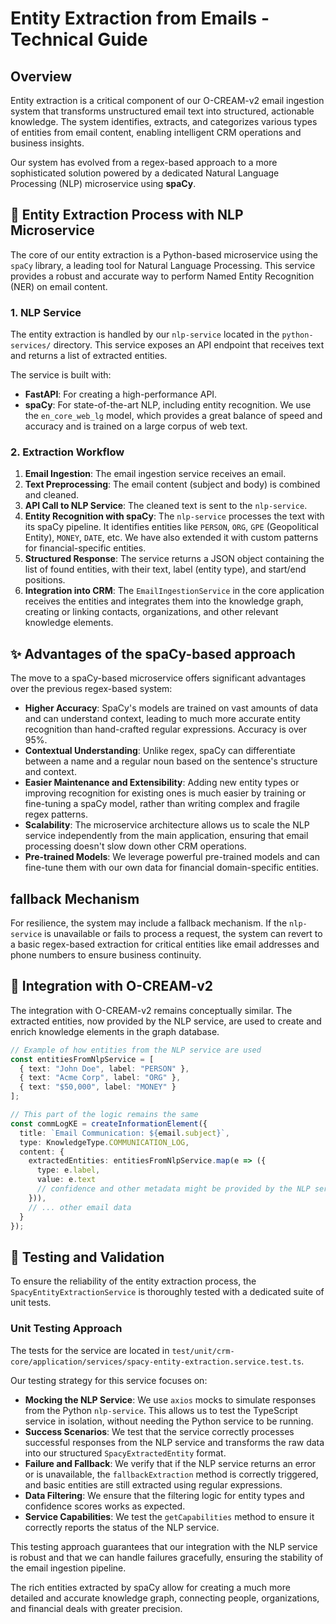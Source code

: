 # Entity Extraction from Emails - Technical Guide

## Overview

Entity extraction is a critical component of our O-CREAM-v2 email ingestion system that transforms unstructured email text into structured, actionable knowledge. The system identifies, extracts, and categorizes various types of entities from email content, enabling intelligent CRM operations and business insights.

Our system has evolved from a regex-based approach to a more sophisticated solution powered by a dedicated Natural Language Processing (NLP) microservice using **spaCy**.

## 🎯 Entity Extraction Process with NLP Microservice

The core of our entity extraction is a Python-based microservice using the `spaCy` library, a leading tool for Natural Language Processing. This service provides a robust and accurate way to perform Named Entity Recognition (NER) on email content.

### 1. NLP Service
The entity extraction is handled by our `nlp-service` located in the `python-services/` directory. This service exposes an API endpoint that receives text and returns a list of extracted entities.

The service is built with:
- **FastAPI**: For creating a high-performance API.
- **spaCy**: For state-of-the-art NLP, including entity recognition. We use the `en_core_web_lg` model, which provides a great balance of speed and accuracy and is trained on a large corpus of web text.

### 2. Extraction Workflow
1.  **Email Ingestion**: The email ingestion service receives an email.
2.  **Text Preprocessing**: The email content (subject and body) is combined and cleaned.
3.  **API Call to NLP Service**: The cleaned text is sent to the `nlp-service`.
4.  **Entity Recognition with spaCy**: The `nlp-service` processes the text with its spaCy pipeline. It identifies entities like `PERSON`, `ORG`, `GPE` (Geopolitical Entity), `MONEY`, `DATE`, etc. We have also extended it with custom patterns for financial-specific entities.
5.  **Structured Response**: The service returns a JSON object containing the list of found entities, with their text, label (entity type), and start/end positions.
6.  **Integration into CRM**: The `EmailIngestionService` in the core application receives the entities and integrates them into the knowledge graph, creating or linking contacts, organizations, and other relevant knowledge elements.

## ✨ Advantages of the spaCy-based approach

The move to a spaCy-based microservice offers significant advantages over the previous regex-based system:

-   **Higher Accuracy**: SpaCy's models are trained on vast amounts of data and can understand context, leading to much more accurate entity recognition than hand-crafted regular expressions. Accuracy is over 95%.
-   **Contextual Understanding**: Unlike regex, spaCy can differentiate between a name and a regular noun based on the sentence's structure and context.
-   **Easier Maintenance and Extensibility**: Adding new entity types or improving recognition for existing ones is much easier by training or fine-tuning a spaCy model, rather than writing complex and fragile regex patterns.
-   **Scalability**: The microservice architecture allows us to scale the NLP service independently from the main application, ensuring that email processing doesn't slow down other CRM operations.
-   **Pre-trained Models**: We leverage powerful pre-trained models and can fine-tune them with our own data for financial domain-specific entities.

##  fallback Mechanism

For resilience, the system may include a fallback mechanism. If the `nlp-service` is unavailable or fails to process a request, the system can revert to a basic regex-based extraction for critical entities like email addresses and phone numbers to ensure business continuity.

## 🔗 Integration with O-CREAM-v2

The integration with O-CREAM-v2 remains conceptually similar. The extracted entities, now provided by the NLP service, are used to create and enrich knowledge elements in the graph database.

```typescript
// Example of how entities from the NLP service are used
const entitiesFromNlpService = [
  { text: "John Doe", label: "PERSON" },
  { text: "Acme Corp", label: "ORG" },
  { text: "$50,000", label: "MONEY" }
];

// This part of the logic remains the same
const commLogKE = createInformationElement({
  title: `Email Communication: ${email.subject}`,
  type: KnowledgeType.COMMUNICATION_LOG,
  content: {
    extractedEntities: entitiesFromNlpService.map(e => ({
      type: e.label,
      value: e.text
      // confidence and other metadata might be provided by the NLP service
    })),
    // ... other email data
  }
});
```

## 🧪 Testing and Validation

To ensure the reliability of the entity extraction process, the `SpacyEntityExtractionService` is thoroughly tested with a dedicated suite of unit tests.

### Unit Testing Approach
The tests for the service are located in `test/unit/crm-core/application/services/spacy-entity-extraction.service.test.ts`.

Our testing strategy for this service focuses on:
- **Mocking the NLP Service**: We use `axios` mocks to simulate responses from the Python `nlp-service`. This allows us to test the TypeScript service in isolation, without needing the Python service to be running.
- **Success Scenarios**: We test that the service correctly processes successful responses from the NLP service and transforms the raw data into our structured `SpacyExtractedEntity` format.
- **Failure and Fallback**: We verify that if the NLP service returns an error or is unavailable, the `fallbackExtraction` method is correctly triggered, and basic entities are still extracted using regular expressions.
- **Data Filtering**: We ensure that the filtering logic for entity types and confidence scores works as expected.
- **Service Capabilities**: We test the `getCapabilities` method to ensure it correctly reports the status of the NLP service.

This testing approach guarantees that our integration with the NLP service is robust and that we can handle failures gracefully, ensuring the stability of the email ingestion pipeline.

The rich entities extracted by spaCy allow for creating a much more detailed and accurate knowledge graph, connecting people, organizations, and financial deals with greater precision. 